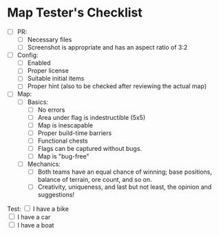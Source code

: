 # Map Tester's Checklist
- [ ] PR:
	- [ ] Necessary files
	- [ ] Screenshot is appropriate and has an aspect ratio of 3:2
- [ ] Config:
	- [ ] Enabled
	- [ ] Proper license
	- [ ] Suitable initial items
	- [ ] Proper hint (also to be checked after reviewing the actual map)
- [ ] Map:
	- [ ] Basics:
		- [ ] No errors
		- [ ] Area under flag is indestructible (5x5)
		- [ ] Map is inescapable
		- [ ] Proper build-time barriers
		- [ ] Functional chests
		- [ ] Flags can be captured without bugs.
		- [ ] Map is "bug-free"
	- [ ] Mechanics:
		- [ ] Both teams have an equal chance of winning; base positions, balance of terrain, ore count, and so on.
		- [ ] Creativity, uniqueness, and last but not least, the opinion and suggestions!

Test:
<input type="checkbox" id="vehicle1" name="vehicle1" value="Bike">
<label for="vehicle1"> I have a bike</label><br>
<input type="checkbox" id="vehicle2" name="vehicle2" value="Car">
<label for="vehicle2"> I have a car</label><br>
<input type="checkbox" id="vehicle3" name="vehicle3" value="Boat">
<label for="vehicle3"> I have a boat</label><br> 